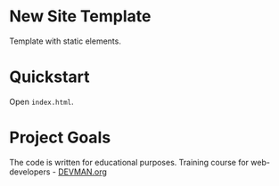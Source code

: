 # New Site Template

Template with static elements.

# Quickstart

Open ```index.html```.

# Project Goals

The code is written for educational purposes. Training course for web-developers - [DEVMAN.org](https://devman.org)
